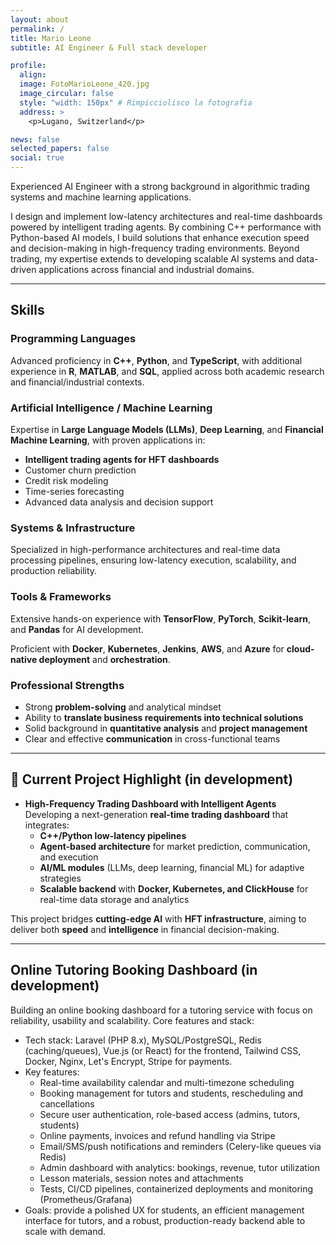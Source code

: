 ```yaml
---
layout: about
permalink: /
title: Mario Leone
subtitle: AI Engineer & Full stack developer

profile:
  align: 
  image: FotoMarioLeone_420.jpg
  image_circular: false
  style: "width: 150px" # Rimpicciolisco la fotografia
  address: >
    <p>Lugano, Switzerland</p>

news: false
selected_papers: false
social: true
---
```


Experienced AI Engineer with a strong background in algorithmic trading systems and machine learning applications.

I design and implement low-latency architectures and real-time dashboards powered by intelligent trading agents. By combining C++ performance with Python-based AI models, I build solutions that enhance execution speed and decision-making in high-frequency trading environments. Beyond trading, my expertise extends to developing scalable AI systems and data-driven applications across financial and industrial domains.

---

## Skills  

### Programming Languages  

Advanced proficiency in **C++**, **Python**, and **TypeScript**, with additional experience in **R**, **MATLAB**, and **SQL**, applied across both academic research and financial/industrial contexts.  

### Artificial Intelligence / Machine Learning  

Expertise in **Large Language Models (LLMs)**, **Deep Learning**, and **Financial Machine Learning**, with proven applications in:  

- **Intelligent trading agents for HFT dashboards**  
- Customer churn prediction  
- Credit risk modeling  
- Time-series forecasting  
- Advanced data analysis and decision support  


### Systems & Infrastructure  

Specialized in high-performance architectures and real-time data processing pipelines, ensuring low-latency execution, scalability, and production reliability.

### Tools & Frameworks  

Extensive hands-on experience with **TensorFlow**, **PyTorch**, **Scikit-learn**, and **Pandas** for AI development.  

Proficient with **Docker**, **Kubernetes**, **Jenkins**, **AWS**, and **Azure** for **cloud-native deployment** and **orchestration**.  

### Professional Strengths  

- Strong **problem-solving** and analytical mindset  
- Ability to **translate business requirements into technical solutions**  
- Solid background in **quantitative analysis** and **project management**  
- Clear and effective **communication** in cross-functional teams  

---

## 🚀 Current Project Highlight  (in development)

- **High-Frequency Trading Dashboard with Intelligent Agents**  
  Developing a next-generation **real-time trading dashboard** that integrates:  
  - **C++/Python low-latency pipelines**  
  - **Agent-based architecture** for market prediction, communication, and execution  
  - **AI/ML modules** (LLMs, deep learning, financial ML) for adaptive strategies  
  - **Scalable backend** with **Docker, Kubernetes, and ClickHouse** for real-time data storage and analytics  

This project bridges **cutting-edge AI** with **HFT infrastructure**, aiming to deliver both **speed** and **intelligence** in financial decision-making.  

---

## Online Tutoring Booking Dashboard (in development)

Building an online booking dashboard for a tutoring service with focus on reliability, usability and scalability. Core features and stack:

- Tech stack: Laravel (PHP 8.x), MySQL/PostgreSQL, Redis (caching/queues), Vue.js (or React) for the frontend, Tailwind CSS, Docker, Nginx, Let's Encrypt, Stripe for payments.
- Key features:
  - Real-time availability calendar and multi-timezone scheduling
  - Booking management for tutors and students, rescheduling and cancellations
  - Secure user authentication, role-based access (admins, tutors, students)
  - Online payments, invoices and refund handling via Stripe
  - Email/SMS/push notifications and reminders (Celery-like queues via Redis)
  - Admin dashboard with analytics: bookings, revenue, tutor utilization
  - Lesson materials, session notes and attachments
  - Tests, CI/CD pipelines, containerized deployments and monitoring (Prometheus/Grafana)
- Goals: provide a polished UX for students, an efficient management interface for tutors, and a robust, production-ready backend able to scale with demand.
 
